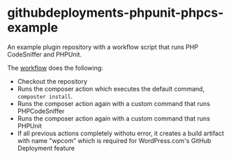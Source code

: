 # githubdeployments-phpunit-phpcs-example
An example plugin repository with a workflow script that runs PHP CodeSniffer and PHPUnit. 

The [workflow](.github/workflows/wpcom.yml) does the following:

- Checkout the repository
- Runs the composer action which executes the default command, `composter install`.
- Runs the composer action again with a custom command that runs PHPCodeSniffer
- Runs the composer action again with a custom command that runs PHPUnit
- If all previous actions completely withotu error, it creates a build artifact with name "wpcom" which is required for WordPress.com's GitHub Deployment feature

